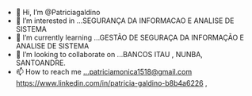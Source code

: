 - 👋 Hi, I’m @Patriciagaldino
- 👀 I’m interested in ...SEGURANÇA DA INFORMACAO E ANALISE DE SISTEMA
- 🌱 I’m currently learning ...GESTÃO DE SEGURAÇA DA INFORMAÇÃO E     ANALISE  DE  SISTEMA
- 💞️ I’m looking to collaborate on ...BANCOS  ITAU , NUNBA, SANTOANDRE.
- 📫 How to reach me ...patriciamonica1518@gmail.com  https://www.linkedin.com/in/patricia-galdino-b8b4a6226
,
<!---
Patriciagaldino/Patriciagaldino is a ✨ special ✨ repository because its `README.md` (this file) appears on your GitHub profile.
You can click the Preview link to take a look at your changes.
--->

